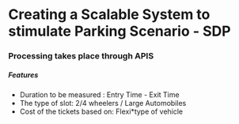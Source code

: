 # Creating a Scalable System to stimulate Parking Scenario - SDP

### Processing takes place through APIS

##### Features
- Duration to be measured : Entry Time - Exit Time 
- The type of slot: 2/4 wheelers / Large Automobiles
- Cost of the tickets based on: Flexi*type of vehicle
